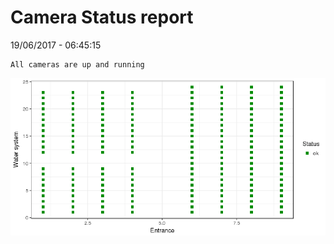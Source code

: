 Camera Status report
================
19/06/2017 - 06:45:15

    All cameras are up and running

![](camreport_files/figure-markdown_github/unnamed-chunk-2-1.png)
